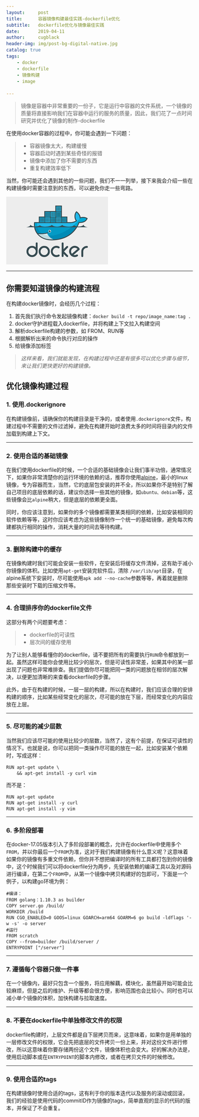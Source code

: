 ```yaml
---
layout:     post
title:      容器镜像构建最佳实践-dockerfile优化
subtitle:   dockerfile优化与镜像最佳实践
date:       2019-04-11
author:     cugblack
header-img: img/post-bg-digital-native.jpg
catalog: true
tags:
    - docker
    - dockerfile
    - 镜像构建
    - image
    
---
```


> 镜像是容器中非常重要的一份子，它是运行中容器的文件系统，一个镜像的质量将直接影响我们在容器中运行的服务的质量，因此，我们花了一点时间研究并优化了镜像的制作-dockerfile



在使用docker容器的过程中，你可能会遇到一下问题：

> * 容器镜像太大，构建缓慢
> * 容器启动时遇到某些奇怪的报错
> * 镜像中添加了你不需要的东西
> * 重复构建效率低下

当然，你可能还会遇到其他的一些问题，我们不一一列举，接下来我会介绍一些在构建镜像时需要注意到的东西，可以避免你走一些弯路。

![docker-logo](https://github.com/cugblack/cugblack.github.io/blob/master/img/docker.png)



------

## 你需要知道镜像的构建流程

在构建docker镜像时，会经历几个过程：

 1. 首先我们执行命令发起镜像构建：`docker build -t repo/image_name:tag .`
 2. docker守护进程载入dockerfile，并将构建上下文拉入构建空间
 3. 解析dockerfile构建的参数，如 FROM、RUN等
 4. 根据解析出来的命令执行对应的操作
 5. 给镜像添加标签

> *这样来看，我们就能发现，在构建过程中还是有很多可以优化步骤与细节，来让我们更快更好的构建镜像。*
 
 
## 优化镜像构建过程




### 1. 使用.dockerignore

在构建镜像前，请确保你的构建目录是干净的，或者使用`.dockerignore`文件，构建过程中不需要的文件过滤掉，避免在构建开始时浪费太多的时间将目录内的文件加载到构建上下文。

---

### 2. 使用合适的基础镜像

在我们使用dockerfile的时候，一个合适的基础镜像会让我们事半功倍，通常情况下，如果你非常清楚你的运行环境的依赖的话，推荐你使用[alpine](https://hub.docker.com/_/alpine)，最小的linux镜像，专为容器而生，当然，它的底层包安装的并不全，所以如果你不是特别了解自己项目的底层依赖的话，建议你选择一些其他的镜像，如`ubuntu、debian`等，这些镜像会比`alpine`稍大，但是底层的依赖更全面。

同时，你应该注意到，如果你的多个镜像都需要某类相同的依赖，比如安装相同的软件依赖等等，这时你应该考虑为这些镜像制作一个统一的基础镜像，避免每次构建都执行相同的操作，消耗大量的时间去等待构建。

---

### 3. 删除构建中的缓存

在镜像构建时我们可能会安装一些软件，在安装后将缓存文件清掉，这有助于减小你镜像的体积。比如使用`apt-get`安装完软件后，清除 `/var/lib/apt`目录，在alpine系统下安装时，尽可能使用`apk add --no-cache`参数等等，再着就是删除那些安装时下载的压缩文件等。


---

### 4. 合理排序你的dockerfile文件

这部分有两个问题要考虑：
> * dockerfile的可读性
> * 层次间的缓存使用

为了让别人能够看懂你的dockerfile，请不要把所有的需要执行`RUN`命令都放到一起。虽然这样可能你会使用比较少的层次，但是可读性非常差，如果其中的某一部出现了问题也非常难排查。我们提倡你尽可能把同一类的问题放在相邻的层次解决，以便更加清晰的来查看dockerfile的步骤。

此外，由于在构建的时候，一层一层的构建，所以在构建时，我们应该合理的安排构建的顺序，比如某些经常变化的层次，尽可能的放在下层，而经常变化的内容应放在上层。

---

### 5. 尽可能的减少层数

当然我们应该尽可能的使用比较少的层数，当然了，这有个前提，在保证可读性的情况下。也就是说，你可以把同一类操作尽可能的放在一起，比如安装某个依赖时，写成这样：
```
RUN apt-get update \
    && apt-get install -y curl vim
```
而不是：
```
RUN apt-get update
RUN apt-get install -y curl
RUN apt-get install -y vim
```
---

### 6. 多阶段部署

在docker-17.05版本引入了多阶段部署的概念，允许在dockerfile中使用多个`FROM`，并以你最后一个`FROM`为准，这对于我们构建镜像有什么意义呢？这意味着如果你的镜像有多重文件依赖，但你并不想把编译时的所有工具都打包到你的镜像中，这个时候我们可以将dockerfile分为两步，先安装依赖的编译工具以及对源码进行编译，在第二个`FROM`中，从第一个镜像中拷贝构建好的包即可，下面是一个例子，以构建go环境为例：
```
#编译：
FROM golang：1.10.3 as builder
COPY server.go /build/
WORKDIR /build
RUN CGO_ENABLED=0 GOOS=linux GOARCH=arm64 GOARM=6 go build -ldflags '-w -s' -o server
#运行
FROM scratch
COPY --from=builder /build/server /
ENTRYPOINT ["/server"]
```

---

### 7. 遵循每个容器只做一件事

在一个镜像内，最好只包含一个服务，将应用解藕，模块化，虽然最开始可能会比较麻烦，但是之后的维护、升级等都会很方便，影响范围也会比较小。同时也可以减小单个镜像的体积，加快构建与拉取速度。

---

### 8. 不要在dockerfile中单独修改文件的权限

dockerfile构建时，上层文件都是自下层拷贝而来，这意味着，如果你是用单独的一层修改文件的权限，它会先把底层的文件拷贝一份上来，并对这份文件进行修改，所以这意味着你要存储两份这个文件，镜像体积也会变大。好的解决办法是，使用启动脚本或在`ENTRYPOINT`的脚本内修改，或者在拷贝文件的时候修改。

---

### 9. 使用合适的tags

在构建镜像时使用合适的tags，这有利于你的版本迭代以及服务的滚动或回滚，我们的经验是使用代码的commitID作为镜像的tags，简单直观的显示的代码的版本，并保证了不会重复。
